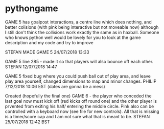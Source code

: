 # pythongame

GAME 5 has goalpost interactions, a centre line which does nothing, and better colisions (with pink being interactive but not moveable now) although I still don't think the collisions work exactly the same as in haxball. Someone who knows python well would be lovely for you to look at the game description and my code and try to improve

STEFAN MADE GAME 5 24/07/2018 13:33

GAME 5 line 285 - made it so that players will also bounce off each other. STEFAN 12/07/2018 14:47

GAME 5 fixed bug where you could push ball out of play area, and leave play area yourself, changed dimensions to map and minor changes. PHILIP 7/12/2018 10:06 EST (dates are gonna be a mess)

Created (hopefully the final one) GAME 6 - the player who conceded the last goal now must kick off (red kicks off round one) and the other player is prvented from exiting his half/ entering the middle circle. Pink also can be controlled with a keyboard now (see file for new controls). All that is missing is a timer/score cap and I am not sure what that is meant to be.
STEFAN 25/07/2018 12:42 BST
